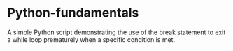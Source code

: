 # Python-fundamentals
A simple Python script demonstrating the use of the break statement to exit a while loop prematurely when a specific condition is met.
